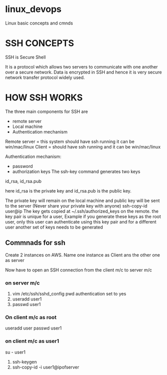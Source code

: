 # linux_devops
Linux basic concepts and cmnds
# SSH CONCEPTS

SSH is Secure Shell 

It is a protocol which allows two servers to communicate with one another over a secure network.
Data is encrypted in SSH and hence it is very secure network transfer protocol widely used.

# HOW SSH WORKS

The three main components for SSH are
- remote server
- Local machine
- Authentication mechanism

Remote server = this system should have ssh running it can be win/mac/linux
Client = should have ssh running and it can be win/mac/linux

Authentication mechanism:
- password
- authorization keys
The ssh-key command generates two keys

id_rsa,
id_rsa.pub

here id_rsa is the private key and id_rsa.pub is the public key.

The private key will remain on the local machine and public key will be sent to the server
(Never share your private key with anyone)
ssh-copy-id user@ip
The key gets copied at ~/.ssh/authorized_keys on the remote. 
the key pair is unique for a user, Example if you generate these keys as the root user, only this user can authenticate using this key pair and for a different user another set of keys needs to be generated

## Commnads for ssh 

Create 2 instances on AWS. Name one instance as Client ans the other one as server

Now have to open an SSH connection from the client m/c to server m/c

### on server m/c
 
1)  vim /etc/ssh/sshd_config
    pwd authentication set to yes
2) useradd user1
3) passwd user1

### On client m/c as root
useradd user
passwd user1
 
### on client m/c as user1
 su - user1

1)  ssh-keygen
2) ssh-copy-id -i user1@ipofserver




